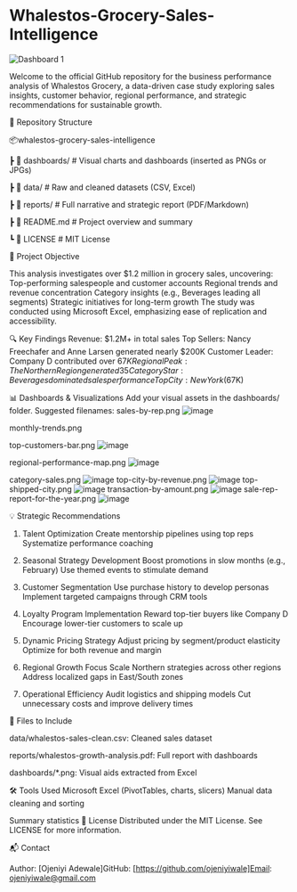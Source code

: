 # Whalestos-Grocery-Sales-Intelligence
![Dashboard 1](https://github.com/user-attachments/assets/e7f9fbf3-9c7f-43ab-bff4-c44bd6b42006)

Welcome to the official GitHub repository for the business performance analysis of Whalestos Grocery, a data-driven case study exploring sales insights, customer behavior, regional performance, and strategic recommendations for sustainable growth.

📁 Repository Structure

📦whalestos-grocery-sales-intelligence

 ┣ 📁 dashboards/              # Visual charts and dashboards (inserted as PNGs or JPGs)
 
 ┣ 📁 data/                    # Raw and cleaned datasets (CSV, Excel)
 
 ┣ 📁 reports/                 # Full narrative and strategic report (PDF/Markdown)
 
 ┣ 📄 README.md                # Project overview and summary
 
 ┗ 📄 LICENSE                  # MIT License

🎯 Project Objective

This analysis investigates over $1.2 million in grocery sales, uncovering:
Top-performing salespeople and customer accounts
Regional trends and revenue concentration
Category insights (e.g., Beverages leading all segments)
Strategic initiatives for long-term growth
The study was conducted using Microsoft Excel, emphasizing ease of replication and accessibility.

🔍 Key Findings
Revenue: $1.2M+ in total sales
Top Sellers: Nancy Freechafer and Anne Larsen generated nearly $200K
Customer Leader: Company D contributed over $67K
Regional Peak: The Northern Region generated 35% of all revenue
Category Star: Beverages dominated sales performance
Top City: New York ($67K)

📊 Dashboards & Visualizations
Add your visual assets in the dashboards/ folder. Suggested filenames:
sales-by-rep.png ![image](https://github.com/user-attachments/assets/366af88a-8613-47e7-9a80-3ee1c8616e9b)

monthly-trends.png 

top-customers-bar.png ![image](https://github.com/user-attachments/assets/eab7981f-4c8d-43ff-922f-4bfa03dc12f0)

regional-performance-map.png ![image](https://github.com/user-attachments/assets/08821354-4702-4be1-88a4-f252c4ee67b0)

category-sales.png ![image](https://github.com/user-attachments/assets/208e59d8-9dcf-452f-876d-cf2052ff5e64)
top-city-by-revenue.png ![image](https://github.com/user-attachments/assets/ab34455a-5bd0-41cb-b506-1a876ebc2db8)
top-shipped-city.png ![image](https://github.com/user-attachments/assets/9d88ca4d-c01e-4316-9d61-08ffa2510e06)
transaction-by-amount.png ![image](https://github.com/user-attachments/assets/2eb224e4-21f1-4566-98ea-9c3eaa68c7ce)
sale-rep-report-for-the-year.png ![image](https://github.com/user-attachments/assets/5328535d-f1cc-442f-98e9-04921c77f218)

💡 Strategic Recommendations
1. Talent Optimization
Create mentorship pipelines using top reps
Systematize performance coaching

2. Seasonal Strategy Development
Boost promotions in slow months (e.g., February)
Use themed events to stimulate demand

3. Customer Segmentation
Use purchase history to develop personas
Implement targeted campaigns through CRM tools

4. Loyalty Program Implementation
Reward top-tier buyers like Company D
Encourage lower-tier customers to scale up

5. Dynamic Pricing Strategy
Adjust pricing by segment/product elasticity
Optimize for both revenue and margin

6. Regional Growth Focus
Scale Northern strategies across other regions
Address localized gaps in East/South zones

7. Operational Efficiency
Audit logistics and shipping models
Cut unnecessary costs and improve delivery times

📁 Files to Include

data/whalestos-sales-clean.csv: Cleaned sales dataset

reports/whalestos-growth-analysis.pdf: Full report with dashboards

dashboards/*.png: Visual aids extracted from Excel

🛠 Tools Used
Microsoft Excel (PivotTables, charts, slicers)
Manual data cleaning and sorting

Summary statistics
📜 License
Distributed under the MIT License. See LICENSE for more information.

📬 Contact

Author: [Ojeniyi Adewale]GitHub: [https://github.com/ojeniyiwale]Email: ojeniyiwale@gmail.com

